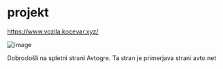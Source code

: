 # projekt
 https://www.vozila.kocevar.xyz/
 
 ![image](https://user-images.githubusercontent.com/64775667/136834033-a9b9c71f-6fcc-4616-97de-d500aa3840bc.png)

 
 Dobrodošli na spletni strani Avtogre.
 Ta stran je primerjava strani avto.net
